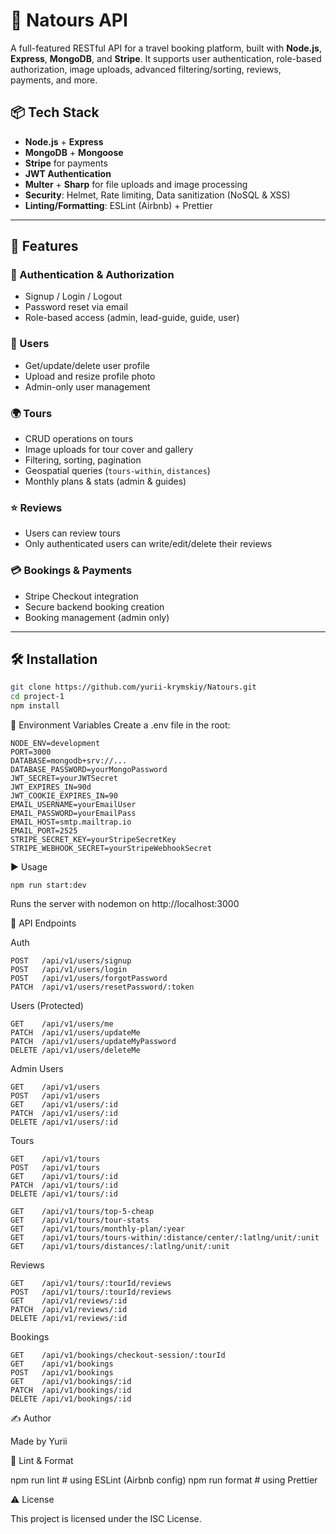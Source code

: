 # 🧭 Natours API

A full-featured RESTful API for a travel booking platform, built with **Node.js**, **Express**, **MongoDB**, and **Stripe**. It supports user authentication, role-based authorization, image uploads, advanced filtering/sorting, reviews, payments, and more.

## 📦 Tech Stack

- **Node.js** + **Express**
- **MongoDB** + **Mongoose**
- **Stripe** for payments
- **JWT Authentication**
- **Multer** + **Sharp** for file uploads and image processing
- **Security**: Helmet, Rate limiting, Data sanitization (NoSQL & XSS)
- **Linting/Formatting**: ESLint (Airbnb) + Prettier

---

## 🚀 Features

### 🔐 Authentication & Authorization

- Signup / Login / Logout
- Password reset via email
- Role-based access (admin, lead-guide, guide, user)

### 🧑 Users

- Get/update/delete user profile
- Upload and resize profile photo
- Admin-only user management

### 🌍 Tours

- CRUD operations on tours
- Image uploads for tour cover and gallery
- Filtering, sorting, pagination
- Geospatial queries (`tours-within`, `distances`)
- Monthly plans & stats (admin & guides)

### ⭐ Reviews

- Users can review tours
- Only authenticated users can write/edit/delete their reviews

### 💳 Bookings & Payments

- Stripe Checkout integration
- Secure backend booking creation
- Booking management (admin only)

---

## 🛠️ Installation

```bash
git clone https://github.com/yurii-krymskiy/Natours.git
cd project-1
npm install
```

🔑 Environment Variables
Create a .env file in the root:

```
NODE_ENV=development
PORT=3000
DATABASE=mongodb+srv://...
DATABASE_PASSWORD=yourMongoPassword
JWT_SECRET=yourJWTSecret
JWT_EXPIRES_IN=90d
JWT_COOKIE_EXPIRES_IN=90
EMAIL_USERNAME=yourEmailUser
EMAIL_PASSWORD=yourEmailPass
EMAIL_HOST=smtp.mailtrap.io
EMAIL_PORT=2525
STRIPE_SECRET_KEY=yourStripeSecretKey
STRIPE_WEBHOOK_SECRET=yourStripeWebhookSecret
```

▶️ Usage

```
npm run start:dev
```

Runs the server with nodemon on http://localhost:3000

🧪 API Endpoints

Auth
```
POST   /api/v1/users/signup
POST   /api/v1/users/login
POST   /api/v1/users/forgotPassword
PATCH  /api/v1/users/resetPassword/:token
```

Users (Protected)
```
GET    /api/v1/users/me
PATCH  /api/v1/users/updateMe
PATCH  /api/v1/users/updateMyPassword
DELETE /api/v1/users/deleteMe
```

Admin Users
```
GET    /api/v1/users
POST   /api/v1/users
GET    /api/v1/users/:id
PATCH  /api/v1/users/:id
DELETE /api/v1/users/:id
```

Tours
```
GET    /api/v1/tours
POST   /api/v1/tours
GET    /api/v1/tours/:id
PATCH  /api/v1/tours/:id
DELETE /api/v1/tours/:id

GET    /api/v1/tours/top-5-cheap
GET    /api/v1/tours/tour-stats
GET    /api/v1/tours/monthly-plan/:year
GET    /api/v1/tours/tours-within/:distance/center/:latlng/unit/:unit
GET    /api/v1/tours/distances/:latlng/unit/:unit
```

Reviews
```
GET    /api/v1/tours/:tourId/reviews
POST   /api/v1/tours/:tourId/reviews
GET    /api/v1/reviews/:id
PATCH  /api/v1/reviews/:id
DELETE /api/v1/reviews/:id
```

Bookings
```
GET    /api/v1/bookings/checkout-session/:tourId
GET    /api/v1/bookings
POST   /api/v1/bookings
GET    /api/v1/bookings/:id
PATCH  /api/v1/bookings/:id
DELETE /api/v1/bookings/:id
```
✍️ Author

Made by Yurii

🧼 Lint & Format

npm run lint      # using ESLint (Airbnb config)
npm run format    # using Prettier

⚠️ License

This project is licensed under the ISC License.
